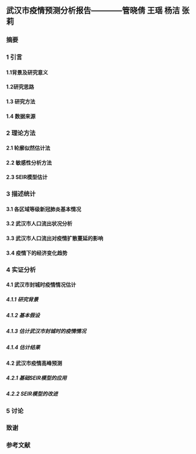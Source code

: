 ## 武汉市疫情预测分析报告————管晓倩 王瑶 杨洁 张莉

### 摘要
### 1 引言
#### 1.1背景及研究意义
#### 1.2研究思路
#### 1.3 研究方法
#### 1.4 数据来源
### 2 理论方法
#### 2.1 轮廓似然估计法
#### 2.2 敏感性分析方法
#### 2.3 SEIR模型估计
### 3 描述统计
#### 3.1 各区域等级新冠肺炎基本情况
#### 3.2 武汉市人口流出状况分析
#### 3.3 武汉市人口流出对疫情扩散蔓延的影响
#### 3.4 疫情下的经济变化趋势
### 4 实证分析
#### 4.1 武汉市封城时疫情情况估计
##### 4.1.1 研究背景
##### 4.1.2 基本假设    
##### 4.1.3 估计武汉市封城时的疫情情况     
##### 4.1.4 估计结果       
#### 4.2 武汉市疫情高峰预测   
##### 4.2.1 基础SEIR模型的应用       
##### 4.2.2 SEIR模型的改进
### 5 讨论
### 致谢
### 参考文献

